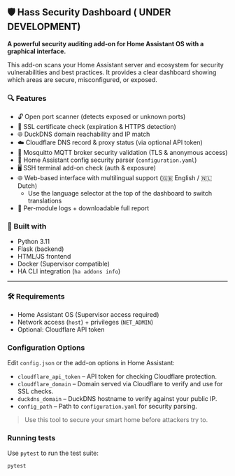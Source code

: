 ## 🛡️ Hass Security Dashboard ( UNDER DEVELOPMENT) 

**A powerful security auditing add-on for Home Assistant OS with a graphical interface.**

This add-on scans your Home Assistant server and ecosystem for security vulnerabilities and best practices. It provides a clear dashboard showing which areas are secure, misconfigured, or exposed.

### 🔍 Features
- 🔓 Open port scanner (detects exposed or unknown ports)
- 🔐 SSL certificate check (expiration & HTTPS detection)
- 🌐 DuckDNS domain reachability and IP match
- ☁️ Cloudflare DNS record & proxy status (via optional API token)
- 📡 Mosquitto MQTT broker security validation (TLS & anonymous access)
- 🧩 Home Assistant config security parser (`configuration.yaml`)
- 🖥️ SSH terminal add-on check (auth & exposure)
- 🌐 Web-based interface with multilingual support (🇬🇧 English / 🇳🇱 Dutch)
  - Use the language selector at the top of the dashboard to switch translations
- 📝 Per-module logs + downloadable full report

### 🧠 Built with
- Python 3.11
- Flask (backend)
- HTML/JS frontend
- Docker (Supervisor compatible)
- HA CLI integration (`ha addons info`)

---

### 🛠️ Requirements
- Home Assistant OS (Supervisor access required)
- Network access (`host`) + privileges (`NET_ADMIN`)
- Optional: Cloudflare API token

### Configuration Options
Edit `config.json` or the add-on options in Home Assistant:

- `cloudflare_api_token` – API token for checking Cloudflare protection.
- `cloudflare_domain` – Domain served via Cloudflare to verify and use for SSL checks.
- `duckdns_domain` – DuckDNS hostname to verify against your public IP.
- `config_path` – Path to `configuration.yaml` for security parsing.

> Use this tool to secure your smart home before attackers try to.


### Running tests
Use `pytest` to run the test suite:

```bash
pytest
```

